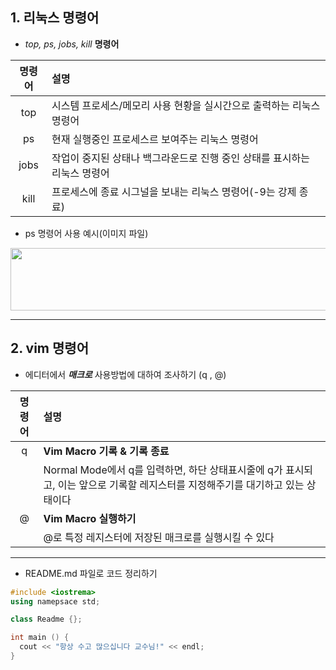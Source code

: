 ## 1. 리눅스 명령어 

- _top, ps, jobs, kill_ __명령어__ 

|명령어|설명|
|:----:|:-------------------------|
|top|시스템 프로세스/메모리 사용 현황을 실시간으로 출력하는 리눅스 명령어|
|ps|현재 실행중인 프로세스르 보여주는 리눅스 명령어|
|jobs|작업이 중지된 상태나 백그라운드로 진행 중인 상태를 표시하는 리눅스 명령어|
|kill|프로세스에 종료 시그널을 보내는 리눅스 명령어(-9는 강제 종료)|

- ps 명령어 사용 예시(이미지 파일)

<img src = "https://user-images.githubusercontent.com/104217126/171991912-ac36a91e-0dd7-477c-b120-d11cfc4e7757.png" width ="1000" height = "100" >




---
## 2. vim 명령어 

- 에디터에서 ___매크로___ 사용방법에 대하여 조사하기 (q , @)

|명령어|설명|
|:----:|:-------------------------|
|q|__Vim Macro 기록 & 기록 종료__|
||Normal Mode에서 q를 입력하면, 하단 상태표시줄에 q가 표시되고, 이는 앞으로 기록할 레지스터를 지정해주기를 대기하고 있는 상태이다|
|@|__Vim Macro 실행하기__|
||@로 특정 레지스터에 저장된 매크로를 실행시킬 수 있다|



---
- README.md 파일로 코드 정리하기

```c++
#include <iostrema>
using namepsace std;

class Readme {};

int main () {
  cout << "항상 수고 많으십니다 교수님!" << endl;
}
```
